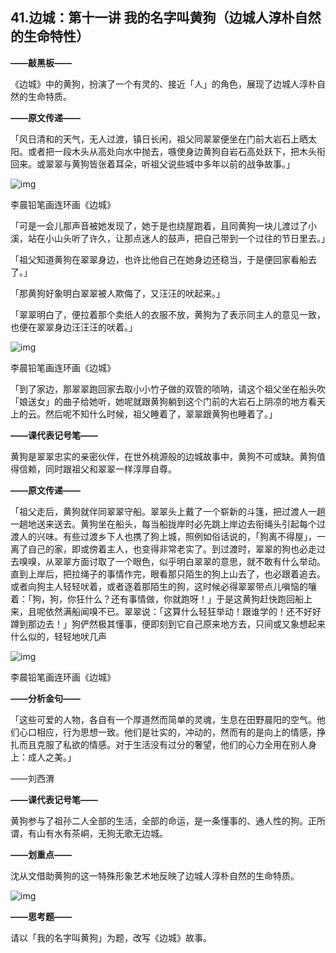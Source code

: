 ## 41.边城：第十一讲 我的名字叫黄狗（边城人淳朴自然的生命特性）
**——敲黑板——**


《边城》中的黄狗，扮演了一个有灵的、接近「人」的角色，展现了边城人淳朴自然的生命特质。


**——原文传递——**


「风日清和的天气，无人过渡，镇日长闲，祖父同翠翠便坐在门前大岩石上晒太阳。或者把一段木头从高处向水中抛去，嗾使身边黄狗自岩石高处跃下，把木头衔回来。或翠翠与黄狗皆张着耳朵，听祖父说些城中多年以前的战争故事。」


  



![img](https://pic1.zhimg.com/v2-1771507a429bf1a45a02336cd6e813ef.webp)

  



李晨铅笔画连环画《边城》


「可是一会儿那声音被她发现了，她于是也绕屋跑着，且同黄狗一块儿渡过了小溪，站在小山头听了许久，让那点迷人的鼓声，把自己带到一个过往的节日里去。」


「祖父知道黄狗在翠翠身边，也许比他自己在她身边还稳当，于是便回家看船去了。」


「那黄狗好象明白翠翠被人欺侮了，又汪汪的吠起来。」


「翠翠明白了，便拉着那个卖纸人的衣服不放，黄狗为了表示同主人的意见一致，也便在翠翠身边汪汪汪的吠着。」


  



![img](https://pic3.zhimg.com/v2-61d4bb93d9b2ffe09adb41a4e238e5f1.webp)

  



李晨铅笔画连环画《边城》


「到了家边，那翠翠跑回家去取小小竹子做的双管的唢呐，请这个祖父坐在船头吹「娘送女」的曲子给她听，她呢就跟黄狗躺到这个门前的大岩石上阴凉的地方看天上的云。然后呢不知什么时候，祖父睡着了，翠翠跟黄狗也睡着了。」


**——课代表记号笔——**


黄狗是翠翠忠实的亲密伙伴，在世外桃源般的边城故事中，黄狗不可或缺。黄狗值得信赖，同时跟祖父和翠翠一样淳厚自尊。


**——原文传递——**


「祖父走后，黄狗就伴同翠翠守船。翠翠头上戴了一个崭新的斗篷，把过渡人一趟一趟地送来送去。黄狗坐在船头，每当船拢岸时必先跳上岸边去衔绳头引起每个过渡人的兴味。有些过渡乡下人也携了狗上城，照例如俗话说的，「狗离不得屋」，一离了自己的家，即或傍着主人，也变得非常老实了。到过渡时，翠翠的狗也必走过去嗅嗅，从翠翠方面讨取了一个眼色，似乎明白翠翠的意思，就不敢有什么举动。直到上岸后，把拉绳子的事情作完，眼看那只陌生的狗上山去了，也必跟着追去。或者向狗主人轻轻吠着，或者逐着那陌生的狗，这时候必得翠翠带点儿嗔恼的嚷着：「狗，狗，你狂什么？还有事情做，你就跑呀！」于是这黄狗赶快跑回船上来，且呢依然满船闻嗅不已。翠翠说：「这算什么轻狂举动！跟谁学的！还不好好蹲到那边去！」狗俨然极其懂事，便即刻到它自己原来地方去，只间或又象想起来什么似的，轻轻地吠几声


  



![img](https://pic4.zhimg.com/v2-a82a80f10a5094523e3e6006bd2187be.webp)

  



李晨铅笔画连环画《边城》


**——分析金句——**


「这些可爱的人物，各自有一个厚道然而简单的灵魂，生息在田野晨阳的空气。他们心口相应，行为思想一致。他们是壮实的，冲动的，然而有的是向上的情感，挣扎而且克服了私欲的情感。对于生活没有过分的奢望，他们的心力全用在别人身上：成人之美。」


——刘西渭


**——课代表记号笔——**


黄狗参与了祖孙二人全部的生活，全部的命运，是一条懂事的、通人性的狗。正所谓，有山有水有茶峒，无狗无歌无边城。


**——划重点——**


沈从文借助黄狗的这一特殊形象艺术地反映了边城人淳朴自然的生命特质。


  



![img](https://pic2.zhimg.com/v2-bd271b34ebd52eda4a53ece706f50f65.webp)

  



**——思考题——**


请以「我的名字叫黄狗」为题，改写《边城》故事。

